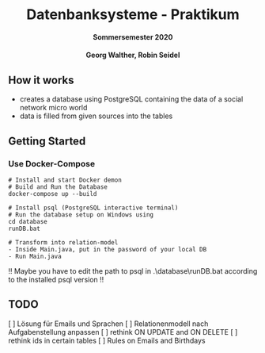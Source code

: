 <h1 align="center">
  Datenbanksysteme - Praktikum
</h1>

<h4 align="center">Sommersemester 2020</h4>
<h4 align="center">Georg Walther, Robin Seidel</h4>

## How it works
- creates a database using PostgreSQL containing the data of a social network micro world
- data is filled from given sources into the tables

## Getting Started

### Use Docker-Compose

```
# Install and start Docker demon
# Build and Run the Database
docker-compose up --build

# Install psql (PostgreSQL interactive terminal)
# Run the database setup on Windows using
cd database
runDB.bat

# Transform into relation-model
- Inside Main.java, put in the password of your local DB
- Run Main.java
```
!! Maybe you have to edit the path to psql in .\database\runDB.bat according to the installed psql version !!

## TODO
[ ] Lösung für Emails und Sprachen
[ ] Relationenmodell nach Aufgabenstellung anpassen
[ ] rethink ON UPDATE and ON DELETE
[ ] rethink ids in certain tables
[ ] Rules on Emails and Birthdays